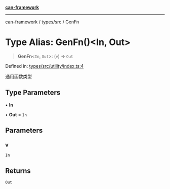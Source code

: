 [**can-framework**](../../../README.md)

***

[can-framework](../../../modules.md) / [types/src](../README.md) / GenFn

# Type Alias: GenFn()\<In, Out\>

> **GenFn**\<`In`, `Out`\>: (`v`) => `Out`

Defined in: [types/src/utility/index.ts:4](https://github.com/acanowl/acanowl-framework/blob/b5107a43a84c047f5172f446640c957c87bb9285/packages/types/src/utility/index.ts#L4)

通用函数类型

## Type Parameters

• **In**

• **Out** = `In`

## Parameters

### v

`In`

## Returns

`Out`
